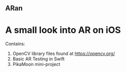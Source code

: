 ## ARan ##
# A small look into AR on iOS #

Contains:
1. OpenCV library files found at https://opencv.org/
2. Basic AR Testing in Swift
3. PikaMoon mini-project